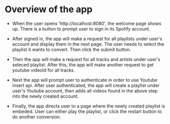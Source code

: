 # Overview of the app

* When the user opens 'http://localhost:8080', the welcome page shows up. There is a button to prompt user to sign in its Spotify account.

* After signed in, the app will make a request for all playlists under user's account and display them in the next page. The user needs to select the playlist it wants to convert. Then click the submit button.

* Then the app will make a request for all tracks and artists under user's seleced playlist. After this, the app will make another request to get youtube videoId for all tracks.

* Next the app will prompt user to authenticate in order to use Youtube insert api. After user authenticated, the app will create a playlist under user's Youtube account, then adds all videos found in the above step into the newly created account.

* Finally, the app directs user to a page where the newly created playlist is embeded. User can either play the playlist, or click the restart button to do another conversion.
